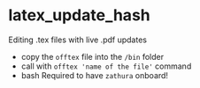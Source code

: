 # latex_update_hash
Editing .tex files with live .pdf updates

- copy the `offtex` file into the `/bin` folder
- call with `offtex 'name of the file'` command
- bash Required to have `zathura` onboard!

